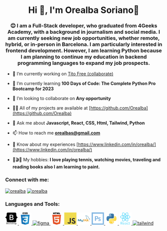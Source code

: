 <h1 align="center">Hi 👋, I'm Orealba Soriano🐼</h1>
<h3 align="center">😊 I am a Full-Stack developer, who graduated from 4Geeks Academy, with a background in journalism and social media. I am currently seeking new job opportunities, whether remote, hybrid, or in-person in Barcelona. I am particularly interested in frontend development. However, I am learning Python because I am planning to continue my education in backend programming languages to expand my job prospects.</h3>

- 🔭 I’m currently working on [Tito Free (collaborate)](https://github.com/njpa382/titofree-vite-react)

- 🌱 I’m currently learning **100 Days of Code: The Complete Python Pro Bootcamp for 2023**

- 👯 I’m looking to collaborate on **Any opportunity**

- 👨‍💻 All of my projects are available at [https://github.com/Orealba](https://github.com/Orealba)

- 💬 Ask me about **Javascript, React, CSS, Html, Tailwind, Python**

- 📫 How to reach me **orealbas@gmail.com**

- 📄 Know about my experiences [https://www.linkedin.com/in/orealba/](https://www.linkedin.com/in/orealba/)

- 🎾🎬🎨 My hobbies: **I love playing tennis, watching movies, traveling and reading books also I am learning to paint.**

<h3 align="left">Connect with me:</h3>
<p align="left">
<a href="https://linkedin.com/in/orealba" target="blank"><img align="center" src="https://raw.githubusercontent.com/rahuldkjain/github-profile-readme-generator/master/src/images/icons/Social/linked-in-alt.svg" alt="orealba" height="30" width="40" /></a>
<a href="https://discord.gg/orealba" target="blank"><img align="center" src="https://raw.githubusercontent.com/rahuldkjain/github-profile-readme-generator/master/src/images/icons/Social/discord.svg" alt="orealba" height="30" width="40" /></a>
</p>

<h3 align="left">Languages and Tools:</h3>
<p align="left"> <a href="https://getbootstrap.com" target="_blank" rel="noreferrer"> <img src="https://raw.githubusercontent.com/devicons/devicon/master/icons/bootstrap/bootstrap-plain-wordmark.svg" alt="bootstrap" width="40" height="40"/> </a> <a href="https://www.w3schools.com/css/" target="_blank" rel="noreferrer"> <img src="https://raw.githubusercontent.com/devicons/devicon/master/icons/css3/css3-original-wordmark.svg" alt="css3" width="40" height="40"/> </a> <a href="https://www.figma.com/" target="_blank" rel="noreferrer"> <img src="https://www.vectorlogo.zone/logos/figma/figma-icon.svg" alt="figma" width="40" height="40"/> </a> <a href="https://www.w3.org/html/" target="_blank" rel="noreferrer"> <img src="https://raw.githubusercontent.com/devicons/devicon/master/icons/html5/html5-original-wordmark.svg" alt="html5" width="40" height="40"/> </a> <a href="https://developer.mozilla.org/en-US/docs/Web/JavaScript" target="_blank" rel="noreferrer"> <img src="https://raw.githubusercontent.com/devicons/devicon/master/icons/javascript/javascript-original.svg" alt="javascript" width="40" height="40"/> </a> <a href="https://www.mysql.com/" target="_blank" rel="noreferrer"> <img src="https://raw.githubusercontent.com/devicons/devicon/master/icons/mysql/mysql-original-wordmark.svg" alt="mysql" width="40" height="40"/> </a> <a href="https://www.photoshop.com/en" target="_blank" rel="noreferrer"> <img src="https://raw.githubusercontent.com/devicons/devicon/master/icons/photoshop/photoshop-line.svg" alt="photoshop" width="40" height="40"/> </a> <a href="https://www.python.org" target="_blank" rel="noreferrer"> <img src="https://raw.githubusercontent.com/devicons/devicon/master/icons/python/python-original.svg" alt="python" width="40" height="40"/> </a> <a href="https://reactjs.org/" target="_blank" rel="noreferrer"> <img src="https://raw.githubusercontent.com/devicons/devicon/master/icons/react/react-original-wordmark.svg" alt="react" width="40" height="40"/> </a> <a href="https://tailwindcss.com/" target="_blank" rel="noreferrer"> <img src="https://www.vectorlogo.zone/logos/tailwindcss/tailwindcss-icon.svg" alt="tailwind" width="40" height="40"/> </a> </p>
